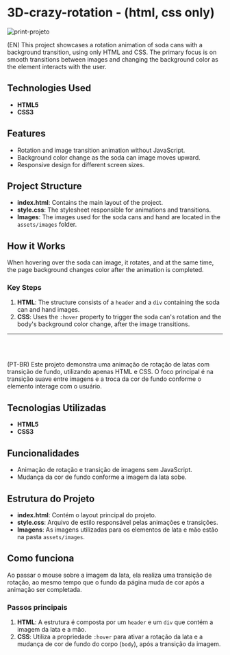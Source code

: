 # 3D-crazy-rotation - (html, css only)
![print-projeto](https://github.com/user-attachments/assets/e05962da-4fb9-4898-aa50-07fd1fcc0d79)


(EN)
This project showcases a rotation animation of soda cans with a background transition, using only HTML and CSS. The primary focus is on smooth transitions between images and changing the background color as the element interacts with the user.

## Technologies Used

- **HTML5**
- **CSS3**

## Features

- Rotation and image transition animation without JavaScript.
- Background color change as the soda can image moves upward.
- Responsive design for different screen sizes.

## Project Structure

- **index.html**: Contains the main layout of the project.
- **style.css**: The stylesheet responsible for animations and transitions.
- **Images**: The images used for the soda cans and hand are located in the `assets/images` folder.

## How it Works

When hovering over the soda can image, it rotates, and at the same time, the page background changes color after the animation is completed.

### Key Steps

1. **HTML**: The structure consists of a `header` and a `div` containing the soda can and hand images.
2. **CSS**: Uses the `:hover` property to trigger the soda can's rotation and the body's background color change, after the image transitions.
------------------------------------------------------------------------------------------
<br><br>

(PT-BR)
Este projeto demonstra uma animação de rotação de latas com transição de fundo, utilizando apenas HTML e CSS. O foco principal é na transição suave entre imagens e a troca da cor de fundo conforme o elemento interage com o usuário.

## Tecnologias Utilizadas

- **HTML5**
- **CSS3**

## Funcionalidades

- Animação de rotação e transição de imagens sem JavaScript.
- Mudança da cor de fundo conforme a imagem da lata sobe.

## Estrutura do Projeto

- **index.html**: Contém o layout principal do projeto.
- **style.css**: Arquivo de estilo responsável pelas animações e transições.
- **Imagens**: As imagens utilizadas para os elementos de lata e mão estão na pasta `assets/images`.

## Como funciona

Ao passar o mouse sobre a imagem da lata, ela realiza uma transição de rotação, ao mesmo tempo que o fundo da página muda de cor após a animação ser completada.

### Passos principais

1. **HTML**: A estrutura é composta por um `header` e um `div` que contém a imagem da lata e a mão.
2. **CSS**: Utiliza a propriedade `:hover` para ativar a rotação da lata e a mudança de cor de fundo do corpo (`body`), após a transição da imagem.





